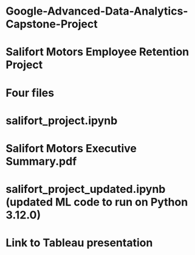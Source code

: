 # Google-Advanced-Data-Analytics-Capstone-Project
# Salifort Motors Employee Retention Project
# Four files
# salifort_project.ipynb
# Salifort Motors Executive Summary.pdf
# salifort_project_updated.ipynb (updated ML code to run on Python 3.12.0)
# Link to Tableau presentation
